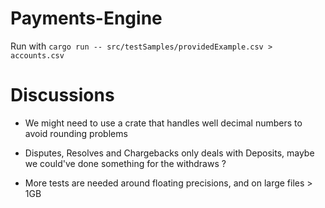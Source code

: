 # Payments-Engine

Run with ```cargo run -- src/testSamples/providedExample.csv > accounts.csv```

# Discussions

- We might need to use a crate that handles well decimal numbers to avoid rounding problems 

- Disputes, Resolves and Chargebacks only deals with Deposits, maybe we could've done something for the withdraws ?

- More tests are needed around floating precisions, and on large files > 1GB

